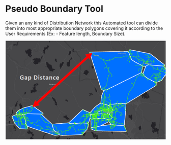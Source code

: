 # Pseudo Boundary Tool

Given an any kind of Distribution Network this Automated tool can divide them into most appropriate boundary polygons covering it according to the User Requirements (Ex: - Feature length, Boundary Size).

![Alt text](https://github.com/kisalchandula/Python-Geoprocessing-Tool/blob/main/Capture.PNG)

